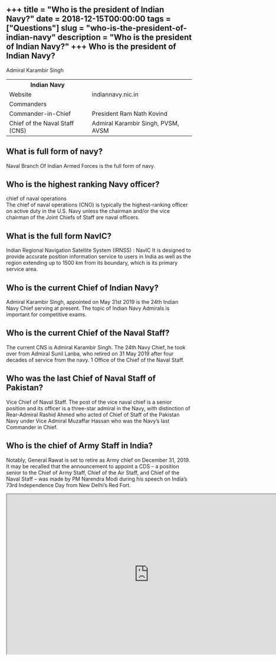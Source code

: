 +++
title = "Who is the president of Indian Navy?"
date = 2018-12-15T00:00:00
tags = ["Questions"]
slug = "who-is-the-president-of-indian-navy"
description = "Who is the president of Indian Navy?"
+++
Who is the president of Indian Navy?
------------------------------------

Admiral Karambir Singh

<table><tr><th>Indian Navy</th></tr><tr><td>Website</td><td>indiannavy.nic.in</td></tr><tr><td>Commanders</td></tr><tr><td>Commander-in-Chief</td><td>President Ram Nath Kovind</td></tr><tr><td>Chief of the Naval Staff (CNS)</td><td>Admiral Karambir Singh, PVSM, AVSM</td></tr></table>

What is full form of navy?
--------------------------

Naval Branch Of Indian Armed Forces is the full form of navy.

Who is the highest ranking Navy officer?
----------------------------------------

chief of naval operations  
The chief of naval operations (CNO) is typically the highest-ranking officer on active duty in the U.S. Navy unless the chairman and/or the vice chairman of the Joint Chiefs of Staff are naval officers.

What is the full form NavIC?
----------------------------

Indian Regional Navigation Satellite System (IRNSS) : NavIC It is designed to provide accurate position information service to users in India as well as the region extending up to 1500 km from its boundary, which is its primary service area.

Who is the current Chief of Indian Navy?
----------------------------------------

Admiral Karambir Singh, appointed on May 31st 2019 is the 24th Indian Navy Chief serving at present. The topic of Indian Navy Admirals is important for competitive exams.

Who is the current Chief of the Naval Staff?
--------------------------------------------

The current CNS is Admiral Karambir Singh. The 24th Navy Chief, he took over from Admiral Sunil Lanba, who retired on 31 May 2019 after four decades of service from the navy. 1 Office of the Chief of the Naval Staff.

Who was the last Chief of Naval Staff of Pakistan?
--------------------------------------------------

Vice Chief of Naval Staff. The post of the vice naval chief is a senior position and its officer is a three-star admiral in the Navy, with distinction of Rear-Admiral Rashid Ahmed who acted of Chief of Staff of the Pakistan Navy under Vice Admiral Muzaffar Hassan who was the Navy’s last Commander in Chief.

Who is the chief of Army Staff in India?
----------------------------------------

Notably, General Rawat is set to retire as Army chief on December 31, 2019. It may be recalled that the announcement to appoint a CDS – a position senior to the Chief of Army Staff, Chief of the Air Staff, and Chief of the Naval Staff – was made by PM Narendra Modi during his speech on India’s 73rd Independence Day from New Delhi’s Red Fort.

<iframe allow="accelerometer; autoplay; clipboard-write; encrypted-media; gyroscope; picture-in-picture" allowfullscreen="" class="__youtube_prefs__  epyt-is-override  no-lazyload" data-no-lazy="1" data-origheight="433" data-origwidth="770" data-skipgform_ajax_framebjll="" height="433" id="_ytid_51241" loading="lazy" src="https://www.youtube.com/embed/jjGvdqG5BJI?enablejsapi=1&autoplay=0&cc_load_policy=0&cc_lang_pref=&iv_load_policy=1&loop=0&modestbranding=0&rel=1&fs=1&playsinline=0&autohide=2&theme=dark&color=red&controls=1&" title="YouTube player" width="770"></iframe>